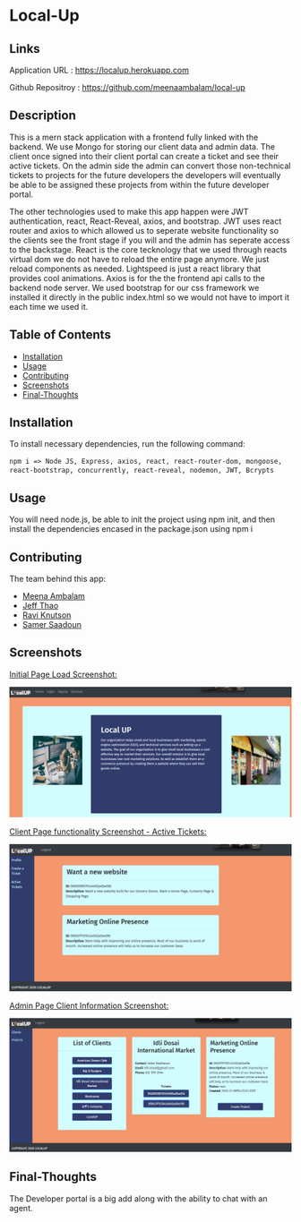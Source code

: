 # Local-Up
## Links
Application URL : https://localup.herokuapp.com

Github Repositroy : https://github.com/meenaambalam/local-up
## Description
This is a mern stack application with a frontend fully linked with the backend. We use Mongo for storing our client data and admin data. The client once signed into their client portal can create a ticket and see their active tickets. On the admin side the admin can convert those non-technical tickets to projects for the future developers the developers will eventually be able to be assigned these projects from within the future developer portal. 

The other technologies used to make this app happen were JWT authentication, react, React-Reveal, axios, and bootstrap. JWT uses react router and axios to which allowed us to seperate website functionality so the clients see the front stage if you will and the admin has seperate access to the backstage. React is the core tecknology that we used through reacts virtual dom we do not have to reload the entire page anymore. We just reload components as needed. Lightspeed is just a react library that provides cool animations. Axios is for the the frontend api calls to the backend node server. We used bootstrap for our css framework we installed it directly in the public index.html so we would not have to import it each time we used it. 
## Table of Contents 
* [Installation](#Installation)
* [Usage](#Usage)
* [Contributing](#Contributing)
* [Screenshots](#Screenshots)
* [Final-Thoughts](#Final-Thoughts)

## Installation
To install necessary dependencies, run the following command:
```
npm i => Node JS, Express, axios, react, react-router-dom, mongoose, react-bootstrap, concurrently, react-reveal, nodemon, JWT, Bcrypts
```
## Usage
You will need node.js, be able to init the project using npm init, and then install the dependencies encased in the package.json using npm i

## Contributing
The team behind this app:
  * [Meena Ambalam](https://github.com/meenaambalam)
  * [Jeff Thao](https://github.com/JeffThao)
  * [Ravi Knutson](https://github.com/Knuts839)
  * [Samer Saadoun](https://github.com/samergain)

## Screenshots
<ins>Initial Page Load Screenshot:</ins>

![Screen #1](./client/src/images/homepage.PNG)

<ins>Client Page functionality Screenshot - Active Tickets:</ins>

![Screen #1](./client/src/images/active_tickets_from_clientpage.PNG)

<ins>Admin Page Client Information Screenshot:</ins>

![Screen #1](./client/src/images/Clients_and_Tickets_from_adminpage.PNG)

## Final-Thoughts 
The Developer portal is a big add along with the ability to chat with an agent.






